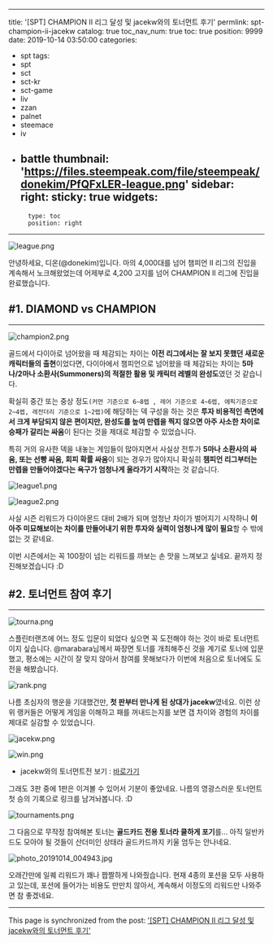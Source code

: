 
---
title: '[SPT] CHAMPION II 리그 달성 및 jacekw와의 토너먼트 후기'
permlink: spt-champion-ii-jacekw
catalog: true
toc_nav_num: true
toc: true
position: 9999
date: 2019-10-14 03:50:00
categories:
- spt
tags:
- spt
- sct
- sct-kr
- sct-game
- liv
- zzan
- palnet
- steemace
- iv
- battle
thumbnail: 'https://files.steempeak.com/file/steempeak/donekim/PfQFxLER-league.png'
sidebar:
    right:
        sticky: true
widgets:
    -
        type: toc
        position: right
---


![league.png](https://files.steempeak.com/file/steempeak/donekim/PfQFxLER-league.png)

안녕하세요, 디온(@donekim)입니다. 마의 4,000대를 넘어 챔피언 II 리그의 진입을 계속해서 노크해왔었는데 어제부로 4,200 고지를 넘어 CHAMPION II 리그에 진입을 완료했습니다. 


## #1. DIAMOND vs CHAMPION
---
![champion2.png](https://files.steempeak.com/file/steempeak/donekim/W37JgSoN-champion2.png)

골드에서 다이아로 넘어왔을 때 체감되는 차이는 **이전 리그에서는 잘 보지 못했던 새로운 캐릭터들의 출현**이었다면, 다이아에서 챔피언으로 넘어왔을 때 체감되는 차이는 **5마나/2마나 소환사(Summoners)의 적절한 활용 및 캐릭터 레벨의 완성도**였던 것 같습니다.

확실히 중간 또는 중상 정도`(커먼 기준으로 6~8렙 , 레어 기준으로 4~6렙, 에픽기준으로 2~4렙, 레전더리 기준으로 1~2렙)`에 해당하는 덱 구성을 하는 것은 **투자 비용적인 측면에서 크게 부담되지 않은 편이지만, 완성도를 높여 만렙을 찍지 않으면 아주 사소한 차이로 승패가 갈리는 싸움**이 된다는 것을 제대로 체감할 수 있었습니다.

특히 거의 유사한 덱을 내놓는 게임들이 많아지면서 사실상 전투가 **5마나 소환사의 싸움, 또는 선빵 싸움, 회피 확률 싸움**이 되는 경우가 많아지니 확실히 **챔피언 리그부터는 만렙을 만들어야겠다는 욕구가 엄청나게 올라가기 시작**하는 것 같습니다.

![league1.png](https://cdn.steemitimages.com/DQmcDTXTMkfRGMzDiefvGM2TKXUHQiUJCFDBdxZLevRjejv/league1.png)

![league2.png](https://cdn.steemitimages.com/DQmZMZLAxwpUBF5NAxCTdvtHdiTVDPVamzr7shukMXAUrQa/league2.png)

사실 시즌 리워드가 다이아몬드 대비 2배가 되며 엄청난 차이가 벌어지기 시작하니 **이 아주 미묘해보이는 차이를 만들어내기 위한 투자와 실력이 엄청나게 많이 필요**할 수 밖에 없는 것 같네요. 

이번 시즌에서는 꼭 100장이 넘는 리워드를 까보는 손 맛을 느껴보고 싶네요. 끝까지 정진해보겠습니다 :D


## #2. 토너먼트 참여 후기
---

![tourna.png](https://files.steempeak.com/file/steempeak/donekim/IwZ0sKhg-tourna.png)

스플린터랜즈에 어느 정도 입문이 되었다 싶으면 꼭 도전해야 하는 것이 바로 토너먼트이지 싶습니다. @marabara님께서 짜장면 토너를 개최해주신 것을 계기로 토너에 입문했고, 평소에는 시간이 잘 맞지 않아서 참여를 못해보다가 이번에 처음으로 토너에도 도전을 해봤습니다.


![rank.png](https://files.steempeak.com/file/steempeak/donekim/XwMoBsxX-rank.png)

나름 초심자의 행운을 기대했건만, **첫 판부터 만나게 된 상대가 jacekw**였네요. 이런 상위 랭커들은 어떻게 게임을 이해하고 패를 꺼내드는지를 보면 갭 차이와 경험의 차이를 제대로 실감할 수 있었습니다.

![jacekw.png](https://files.steempeak.com/file/steempeak/donekim/afHTc1Jm-jacekw.png)

![win.png](https://files.steempeak.com/file/steempeak/donekim/rR15QR19-win.png)

- jacekw와의 토너먼트전 보기 : [바로가기](https://steemmonsters.com/?p=battle&id=b85b37f94474915b842b32e2866921db87d03462)

그래도 3판 중에 1판은 이겨볼 수 있어서 기분이 좋았네요. 나름의 영광스러운 토너먼트 첫 승의 기록으로 링크를 남겨놔봅니다. :D 


![tournaments.png](https://files.steempeak.com/file/steempeak/donekim/a3ycWYq5-tournaments.png)

그 다음으로 무작정 참여해본 토너는 **골드카드 전용 토너라 쿨하게 포기**를... 아직 일반카드도 모아야 될 것들이 산더미인 상태라 골드카드까지 키울 엄두는 안나네요.


![photo_20191014_004943.jpg](https://files.steempeak.com/file/steempeak/donekim/iUSslcpB-photo_2019-10-14_00-49-43.jpg)


오래간만에 일퀘 리워드가 꽤나 짭짤하게 나와줬습니다. 현재 4종의 포션을 모두 사용하고 있는데, 포션에 들어가는 비용도 만만치 않아서, 계속해서 이정도의 리워드만 나와주면 참 좋겠네요.

- - -

This page is synchronized from the post: ['[SPT] CHAMPION II 리그 달성 및 jacekw와의 토너먼트 후기'](https://steemit.com/@donekim/spt-champion-ii-jacekw)
